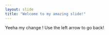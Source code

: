 ```yaml
---
layout: slide
title: "Welcome to my amazing slide!"
---
```

Yeeha my change !
Use the left arrow to go back!
